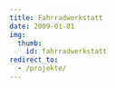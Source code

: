 ```yaml
--- 
title: Fahrradwerkstatt
date: 2009-01-01
img:
  thumb:
    id: fahrradwerkstatt
redirect_to:
  - /projekte/
---
```

